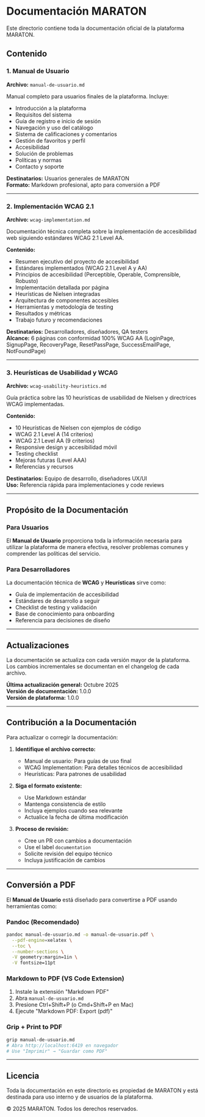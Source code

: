 # Documentación MARATON

Este directorio contiene toda la documentación oficial de la plataforma MARATON.

## Contenido

### 1. Manual de Usuario
**Archivo:** `manual-de-usuario.md`

Manual completo para usuarios finales de la plataforma. Incluye:
- Introducción a la plataforma
- Requisitos del sistema
- Guía de registro e inicio de sesión
- Navegación y uso del catálogo
- Sistema de calificaciones y comentarios
- Gestión de favoritos y perfil
- Accesibilidad
- Solución de problemas
- Políticas y normas
- Contacto y soporte

**Destinatarios:** Usuarios generales de MARATON  
**Formato:** Markdown profesional, apto para conversión a PDF

---

### 2. Implementación WCAG 2.1
**Archivo:** `wcag-implementation.md`

Documentación técnica completa sobre la implementación de accesibilidad web siguiendo estándares WCAG 2.1 Level AA.

**Contenido:**
- Resumen ejecutivo del proyecto de accesibilidad
- Estándares implementados (WCAG 2.1 Level A y AA)
- Principios de accesibilidad (Perceptible, Operable, Comprensible, Robusto)
- Implementación detallada por página
- Heurísticas de Nielsen integradas
- Arquitectura de componentes accesibles
- Herramientas y metodología de testing
- Resultados y métricas
- Trabajo futuro y recomendaciones

**Destinatarios:** Desarrolladores, diseñadores, QA testers  
**Alcance:** 6 páginas con conformidad 100% WCAG AA (LoginPage, SignupPage, RecoveryPage, ResetPassPage, SuccessEmailPage, NotFoundPage)

---

### 3. Heurísticas de Usabilidad y WCAG
**Archivo:** `wcag-usability-heuristics.md`

Guía práctica sobre las 10 heurísticas de usabilidad de Nielsen y directrices WCAG implementadas.

**Contenido:**
- 10 Heurísticas de Nielsen con ejemplos de código
- WCAG 2.1 Level A (14 criterios)
- WCAG 2.1 Level AA (9 criterios)
- Responsive design y accesibilidad móvil
- Testing checklist
- Mejoras futuras (Level AAA)
- Referencias y recursos

**Destinatarios:** Equipo de desarrollo, diseñadores UX/UI  
**Uso:** Referencia rápida para implementaciones y code reviews

---

## Propósito de la Documentación

### Para Usuarios
El **Manual de Usuario** proporciona toda la información necesaria para utilizar la plataforma de manera efectiva, resolver problemas comunes y comprender las políticas del servicio.

### Para Desarrolladores
La documentación técnica de **WCAG** y **Heurísticas** sirve como:
- Guía de implementación de accesibilidad
- Estándares de desarrollo a seguir
- Checklist de testing y validación
- Base de conocimiento para onboarding
- Referencia para decisiones de diseño

---

## Actualizaciones

La documentación se actualiza con cada versión mayor de la plataforma. Los cambios incrementales se documentan en el changelog de cada archivo.

**Última actualización general:** Octubre 2025  
**Versión de documentación:** 1.0.0  
**Versión de plataforma:** 1.0.0

---

## Contribución a la Documentación

Para actualizar o corregir la documentación:

1. **Identifique el archivo correcto:**
   - Manual de usuario: Para guías de uso final
   - WCAG Implementation: Para detalles técnicos de accesibilidad
   - Heurísticas: Para patrones de usabilidad

2. **Siga el formato existente:**
   - Use Markdown estándar
   - Mantenga consistencia de estilo
   - Incluya ejemplos cuando sea relevante
   - Actualice la fecha de última modificación

3. **Proceso de revisión:**
   - Cree un PR con cambios a documentación
   - Use el label `documentation`
   - Solicite revisión del equipo técnico
   - Incluya justificación de cambios

---

## Conversión a PDF

El **Manual de Usuario** está diseñado para convertirse a PDF usando herramientas como:

### Pandoc (Recomendado)
```bash
pandoc manual-de-usuario.md -o manual-de-usuario.pdf \
  --pdf-engine=xelatex \
  --toc \
  --number-sections \
  -V geometry:margin=1in \
  -V fontsize=11pt
```

### Markdown to PDF (VS Code Extension)
1. Instale la extensión "Markdown PDF"
2. Abra `manual-de-usuario.md`
3. Presione Ctrl+Shift+P (o Cmd+Shift+P en Mac)
4. Ejecute "Markdown PDF: Export (pdf)"

### Grip + Print to PDF
```bash
grip manual-de-usuario.md
# Abra http://localhost:6419 en navegador
# Use "Imprimir" → "Guardar como PDF"
```

---

## Licencia

Toda la documentación en este directorio es propiedad de MARATON y está destinada para uso interno y de usuarios de la plataforma.

© 2025 MARATON. Todos los derechos reservados.
